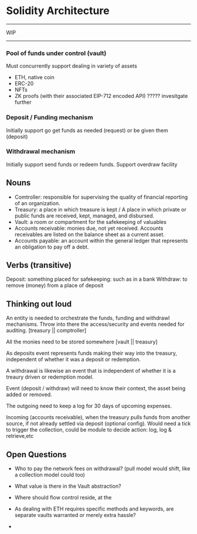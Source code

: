 # Solidity Architecture

----
WIP

---

### Pool of funds under control (vault)
Must concurrently support dealing in variety of assets
- ETH, native coin
- ERC-20
- NFTs
- ZK proofs (with their associated EIP-712 encoded API) ????? invesitgate further

### Deposit / Funding mechanism
Initially support go get funds as needed (request) or be given them (deposit)

### Withdrawal mechanism
Initially support send funds or redeem funds.
Support overdraw facility

## Nouns
- Comtroller: responsible for supervising the quality of financial reporting of an organization.
- Treasury: a place in which treasure is kept / A place in which private or public funds are received, kept, managed, and disbursed.
- Vault: a room or compartment for the safekeeping of valuables
- Accounts receivable: monies due, not yet received. Accounts receivables are listed on the balance sheet as a current asset.
- Accounts payable: an account within the general ledger that represents an obligation to pay off a debt.

## Verbs (transitive)
Deposit: something placed for safekeeping: such as in a bank
Withdraw: to remove (money) from a place of deposit

## Thinking out loud
An entity is needed to orchestrate the funds, funding and withdrawl mechanisms. Throw into there the access/security and events needed for auditing. [treasury || comptroller]

All the monies need to be stored somewhere [vault || treasury]

As deposits event represents funds making their way into the treasury, independent of whether it was a deposit or redemption.

A withdrawal is likewise an event that is independent of whether it is a treaury driven or redemption model.

Event (deposit / withdraw) will need to know their context, the asset being added or removed.

The outgoing need to keep a log for 30 days of upcoming expenses.

Incoming (accounts receivable), when the treasury pulls funds from another source, if not already settled via deposit (optional config). Would need a tick to trigger the collection, could be module to decide action: log, log & retrieve,etc



## Open Questions
- Who to pay the network fees on withdrawal? (pull model would shift, like a collection model could too)

- What value is there in the Vault abstraction?

- Where should flow control reside, at the 

- As dealing with ETH requires specific methods and keywords, are separate vaults warranted or merely extra hassle?
- 